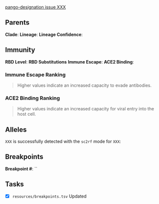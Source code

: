 [pango-designation issue XXX](https://github.com/cov-lineages/pango-designation/issues/XXX)

## Parents

**Clade**:
**Lineage**:
**Lineage Confidence**:

## Immunity

**RBD Level**:
**RBD Substitutions**
**Immune Escape**:
**ACE2 Binding**:

### Immune Escape Ranking

> Higher values indicate an increased capacity to evade antibodies.

### ACE2 Binding Ranking

> Higher values indicate an increased capacity for viral entry into the host cell.

## Alleles

`XXX` is successfully detected with the `sc2rf` mode for `XXX`:

## Breakpoints

**Breakpoint #**: ``

## Tasks

- [x] `resources/breakpoints.tsv` Updated
